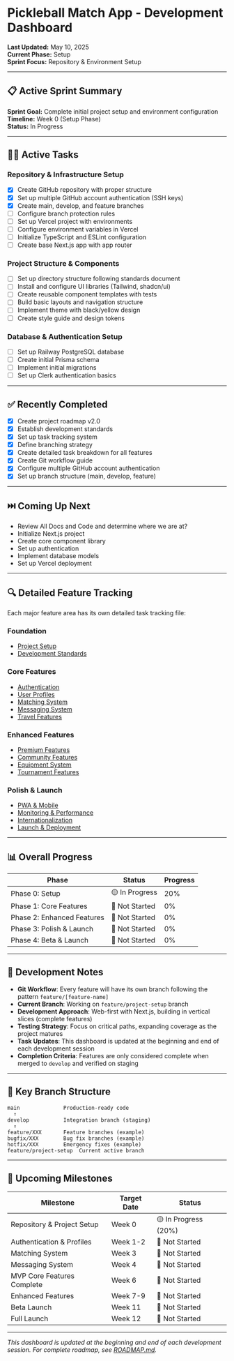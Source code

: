 # Pickleball Match App - Development Dashboard
**Last Updated:** May 10, 2025  
**Current Phase:** Setup  
**Sprint Focus:** Repository & Environment Setup

---

## 📋 Active Sprint Summary
**Sprint Goal:** Complete initial project setup and environment configuration  
**Timeline:** Week 0 (Setup Phase)  
**Status:** In Progress

---

## 🏃‍♂️ Active Tasks

### Repository & Infrastructure Setup
- [x] Create GitHub repository with proper structure
- [x] Set up multiple GitHub account authentication (SSH keys)
- [x] Create main, develop, and feature branches
- [ ] Configure branch protection rules
- [ ] Set up Vercel project with environments
- [ ] Configure environment variables in Vercel
- [ ] Initialize TypeScript and ESLint configuration
- [ ] Create base Next.js app with app router

### Project Structure & Components
- [ ] Set up directory structure following standards document
- [ ] Install and configure UI libraries (Tailwind, shadcn/ui)
- [ ] Create reusable component templates with tests
- [ ] Build basic layouts and navigation structure
- [ ] Implement theme with black/yellow design
- [ ] Create style guide and design tokens

### Database & Authentication Setup
- [ ] Set up Railway PostgreSQL database
- [ ] Create initial Prisma schema
- [ ] Implement initial migrations
- [ ] Set up Clerk authentication basics

---

## ✅ Recently Completed
- [x] Create project roadmap v2.0
- [x] Establish development standards
- [x] Set up task tracking system
- [x] Define branching strategy
- [x] Create detailed task breakdown for all features
- [x] Create Git workflow guide
- [x] Configure multiple GitHub account authentication
- [x] Set up branch structure (main, develop, feature)

---

## ⏭️ Coming Up Next
- Review All Docs and Code and determine where we are at?
- Initialize Next.js project
- Create core component library
- Set up authentication
- Implement database models
- Set up Vercel deployment

---

## 🔍 Detailed Feature Tracking

Each major feature area has its own detailed task tracking file:
### Foundation
- [Project Setup](./01-tasks-setup-updated.md)
- [Development Standards](./0.2-development-standards.md)

### Core Features
- [Authentication](./02-tasks-auth-updated.md)
- [User Profiles](./03-tasks-profiles-updated.md)
- [Matching System](./04-tasks-matching.md)
- [Messaging System](./05-tasks-messaging.md)
- [Travel Features](./06-tasks-travel.md)

### Enhanced Features
- [Premium Features](./07-tasks-premium.md)
- [Community Features](./08-tasks-community.md)
- [Equipment System](./09-equipment-tasks.md)
- [Tournament Features](./10-tournament-tasks.md)

### Polish & Launch
- [PWA & Mobile](./11-tasks-pwa-mobile.md)
- [Monitoring & Performance](./12-tasks-monitoring.md)
- [Internationalization](./13-tasks-internationalization.md)
- [Launch & Deployment](./14-tasks-launch-deployment.md)

---

## 📊 Overall Progress

| Phase | Status | Progress |
|-------|--------|----------|
| Phase 0: Setup | 🟡 In Progress | 20% |
| Phase 1: Core Features | 🔴 Not Started | 0% |
| Phase 2: Enhanced Features | 🔴 Not Started | 0% |
| Phase 3: Polish & Launch | 🔴 Not Started | 0% |
| Phase 4: Beta & Launch | 🔴 Not Started | 0% |

---

## 📝 Development Notes

- **Git Workflow**: Every feature will have its own branch following the pattern `feature/[feature-name]`
- **Current Branch**: Working on `feature/project-setup` branch
- **Development Approach**: Web-first with Next.js, building in vertical slices (complete features)
- **Testing Strategy**: Focus on critical paths, expanding coverage as the project matures
- **Task Updates**: This dashboard is updated at the beginning and end of each development session
- **Completion Criteria**: Features are only considered complete when merged to `develop` and verified on staging

---

## 📌 Key Branch Structure

```
main              Production-ready code
  ↑
develop           Integration branch (staging)
  ↑
feature/XXX       Feature branches (example)
bugfix/XXX        Bug fix branches (example)
hotfix/XXX        Emergency fixes (example)
feature/project-setup  Current active branch
```

---

## 📅 Upcoming Milestones

| Milestone | Target Date | Status |
|-----------|-------------|--------|
| Repository & Project Setup | Week 0 | 🟡 In Progress (20%) |
| Authentication & Profiles | Week 1-2 | 🔴 Not Started |
| Matching System | Week 3 | 🔴 Not Started |
| Messaging System | Week 4 | 🔴 Not Started |
| MVP Core Features Complete | Week 6 | 🔴 Not Started |
| Enhanced Features | Week 7-9 | 🔴 Not Started |
| Beta Launch | Week 11 | 🔴 Not Started |
| Full Launch | Week 12 | 🔴 Not Started |

---

*This dashboard is updated at the beginning and end of each development session. For complete roadmap, see [ROADMAP.md](./0.1-pickleball-roadmap-v2.md).*